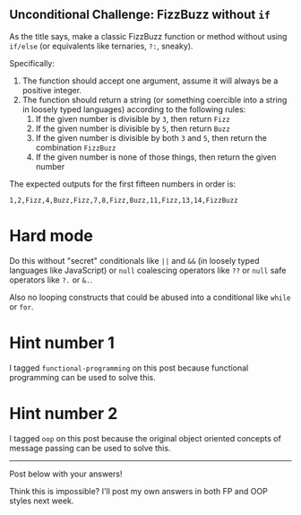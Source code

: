 ## Unconditional Challenge: FizzBuzz without `if`

As the title says, make a classic FizzBuzz function or method without using `if/else` (or equivalents like ternaries, `?:`, sneaky).

Specifically:

1. The function should accept one argument, assume it will always be a positive integer.
2. The function should return a string (or something coercible into a string in loosely typed languages) according to the following rules:
    1. If the given number is divisible by `3`, then return `Fizz`
    2. If the given number is divisible by `5`, then return `Buzz`
    3. If the given number is divisible by both `3` and `5`, then return the combination `FizzBuzz`
    4. If the given number is none of those things, then return the given number

The expected outputs for the first fifteen numbers in order is:
```
1,2,Fizz,4,Buzz,Fizz,7,8,Fizz,Buzz,11,Fizz,13,14,FizzBuzz
```

# Hard mode

Do this without "secret" conditionals like `||` and `&&` (in loosely typed languages like JavaScript) or `null` coalescing operators like `??` or `null` safe operators like `?.` or `&.`.

Also no looping constructs that could be abused into a conditional like `while` or `for`.

# Hint number 1

I tagged `functional-programming` on this post because functional programming can be used to solve this.

# Hint number 2

I tagged `oop` on this post because the original object oriented concepts of message passing can be used to solve this.

---

Post below with your answers!

Think this is impossible? I'll post my own answers in both FP and OOP styles next week.